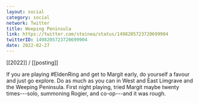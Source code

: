 ```yaml
---
layout: social
category: social
network: Twitter
title: Weeping Peninsula
link: https://twitter.com/steinea/status/1498205723720699904
twitterID: 1498205723720699904
date: 2022-02-27
---
```


[[2022]] / [[posting]]

If you are playing #EldenRing and get to Margit early, do yourself a favour and just go explore. Do as much as you can in West and East Limgrave and the Weeping Peninsula. First night playing, tried Margit maybe twenty times---solo, summoning Rogier, and co-op---and it was rough.

